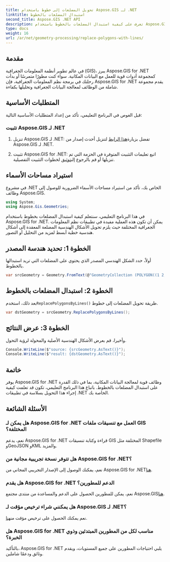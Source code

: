 ```yaml
---
title: تحويل المضلعات إلى خطوط باستخدام Aspose.GIS لـ .NET
linktitle: استبدال المضلعات بالخطوط
second_title: Aspose.GIS .NET API
description: تعرف على كيفية استبدال المضلعات بالخطوط باستخدام Aspose.GIS لـ .NET. عزز مهاراتك في التعامل مع بيانات نظم المعلومات الجغرافية دون عناء.
type: docs
weight: 16
url: /ar/net/geometry-processing/replace-polygons-with-lines/
---
```

## مقدمة
في عالم تطوير أنظمة المعلومات الجغرافية (GIS)، يبرز Aspose.GIS for .NET كمجموعة أدوات قوية للعمل مع البيانات المكانية. سواء كنت مطورًا متمرسًا أو بدأت رحلتك في برمجة نظم المعلومات الجغرافية، فإن Aspose.GIS for .NET يقدم مجموعة شاملة من الوظائف لمعالجة البيانات الجغرافية وتحليلها بكفاءة.
## المتطلبات الأساسية
قبل الغوص في البرنامج التعليمي، تأكد من إعداد المتطلبات الأساسية التالية:
### تثبيت Aspose.GIS لـ .NET
1.  تنزيل Aspose.GIS لـ .NET: تفضل بزيارة[هذا الرابط](https://releases.aspose.com/gis/net/) لتنزيل أحدث إصدار من Aspose.GIS لـ .NET.
   
2.  تثبيت Aspose.GIS for .NET: اتبع تعليمات التثبيت المتوفرة في الحزمة التي تم تنزيلها أو قم بالرجوع إلى[توثيق](https://reference.aspose.com/gis/net/) لخطوات التثبيت التفصيلية.

## استيراد مساحات الأسماء
في مشروع .NET الخاص بك، تأكد من استيراد مساحات الأسماء الضرورية للوصول إلى وظائف Aspose.GIS.
```csharp
using System;
using Aspose.Gis.Geometries;
```

في هذا البرنامج التعليمي، سنتعلم كيفية استبدال المضلعات بخطوط باستخدام Aspose.GIS for .NET. يمكن أن تكون هذه العملية مفيدة في تطبيقات نظم المعلومات الجغرافية المختلفة حيث يلزم تحويل الأشكال الهندسية المضلعة المعقدة إلى أشكال هندسية خطية أبسط لمزيد من التحليل أو التصور.
## الخطوة 1: تحديد هندسة المصدر
أولاً، حدد الشكل الهندسي المصدر الذي يحتوي على المضلعات التي تريد استبدالها بالخطوط.
```csharp
var srcGeometry = Geometry.FromText(@"GeometryCollection (POLYGON((1 2, 1 4, 3 4, 3 2)), Point (5 1))");
```
## الخطوة 2: استبدال المضلعات بالخطوط
 بعد ذلك، استخدم`ReplacePolygonsByLines()` طريقة تحويل المضلعات إلى خطوط.
```csharp
var dstGeometry = srcGeometry.ReplacePolygonsByLines();
```
## الخطوة 3: عرض النتائج
وأخيرا، قم بعرض الأشكال الهندسية الأصلية والمحولة لرؤية التحول.
```csharp
Console.WriteLine($"source: {srcGeometry.AsText()}");
Console.WriteLine($"result: {dstGeometry.AsText()}");
```

## خاتمة
يوفر Aspose.GIS for .NET وظائف قوية لمعالجة البيانات المكانية، بما في ذلك القدرة على استبدال المضلعات بالخطوط. باتباع هذا البرنامج التعليمي، تكون قد تعلمت كيفية إجراء هذا التحويل بسلاسة في تطبيقات .NET الخاصة بك.
## الأسئلة الشائعة
### هل يمكن لـ Aspose.GIS for .NET العمل مع تنسيقات ملفات GIS المختلفة؟
نعم، يدعم Aspose.GIS for .NET قراءة وكتابة تنسيقات GIS المختلفة مثل Shapefile وGeoJSON وKML والمزيد.
### هل تتوفر نسخة تجريبية مجانية من Aspose.GIS for .NET؟
 نعم، يمكنك الوصول إلى الإصدار التجريبي المجاني من Aspose.GIS for .NET[هنا](https://releases.aspose.com/).
### هل يقدم Aspose.GIS for .NET الدعم للمطورين؟
 نعم، يمكن للمطورين الحصول على الدعم والمساعدة من منتدى مجتمع Aspose.GIS[هنا](https://forum.aspose.com/c/gis/33).
### هل يمكنني شراء ترخيص مؤقت لـ Aspose.GIS لـ .NET؟
 نعم يمكنك الحصول على ترخيص مؤقت من[هنا](https://purchase.aspose.com/temporary-license/).
### هل Aspose.GIS for .NET مناسب لكل من المطورين المبتدئين وذوي الخبرة؟
بالتأكيد، Aspose.GIS for .NET يلبي احتياجات المطورين على جميع المستويات، ويقدم وثائق ودعمًا شاملين.